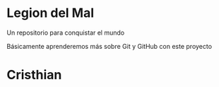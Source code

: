 # Legion del Mal
Un repositorio para conquistar el mundo

Básicamente aprenderemos más sobre Git y GitHub con este proyecto

# Cristhian 